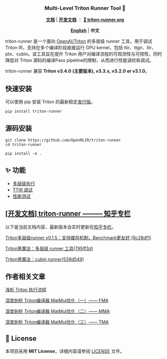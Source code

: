<h3 align="center">
Multi-Level Triton Runner Tool 🔧
</h3>

<p align="center">
<a href="./doc/"><b>文档</b></a> | <a href="https://zhuanlan.zhihu.com/column/c_1940119129400013405"><b>开发文档</b></a> ｜ <a href="https://triton-runner.org"><b>🔗 triton-runner.org</b></a>
</p>

<p align="center">
<a href="README.md"><b>English</b></a> | <a><b>中文</b></a>
</p>

triton-runner 是一个面向 [OpenAI/Triton](https://github.com/triton-lang/triton) 的多层级 runner 工具，用于调试 Triton IR，支持在多个编译阶段直接运行 GPU kernel，包括 ttir、ttgir、llir、ptx、cubin。该工具旨在提升 Triton 用户对编译流程的可观测性与可控性，同时降低对 Triton 源码的编译Pass pipeline的限制，从而进行性能调优和调试。

triton-runner 兼容 **Triton v3.4.0 (主要版本), v3.3.x, v3.2.0 or v3.1.0**。

## 快速安装

可以使用 pip 安装 Triton 的最新稳定[发行版](https://pypi.org/project/triton-runner/#history)。

```shell
pip install triton-runner
```

## 源码安装

```shell
git clone https://github.com/OpenMLIR/triton-runner
cd triton-runner

pip install -e .
```

## ✨ 功能

- [多层级执行](README.md#multi-level-execution)
- [TTIR 调试](README.md#ttir-debug)
- [性能测试](README.md#benchmarks)


## [[开发文档] triton-runner ——— 知乎专栏](https://www.zhihu.com/column/c_1940119129400013405)

以下是当前文档内容，最新版本会实时更新在[知乎专栏](https://www.zhihu.com/column/c_1940119129400013405)。

[Triton多层级runner v0.1.5：支持缓存机制，Benchmark更友好 (9c28df1)](https://zhuanlan.zhihu.com/p/1931261279072396108)

[Triton黑魔法：多层级 runner 工具(795ff3d)](https://zhuanlan.zhihu.com/p/1927486699484717368)

[Triton黑魔法：cubin runner(539d549)](https://zhuanlan.zhihu.com/p/1925826891702576935)

## 作者相关文章

[浅析 Triton 执行流程](https://zhuanlan.zhihu.com/p/712640431)

[深度剖析 Triton编译器 MatMul优化（一）—— FMA](https://zhuanlan.zhihu.com/p/1922542705797465957)

[深度剖析 Triton编译器 MatMul优化（二）—— MMA](https://zhuanlan.zhihu.com/p/1922921325296615496)

[深度剖析 Triton编译器 MatMul优化（三）—— TMA](https://zhuanlan.zhihu.com/p/1924011555437155686)

## 📄 License

本项目采用 **MIT License**，详细内容请参阅 [LICENSE](./LICENSE) 文件。
